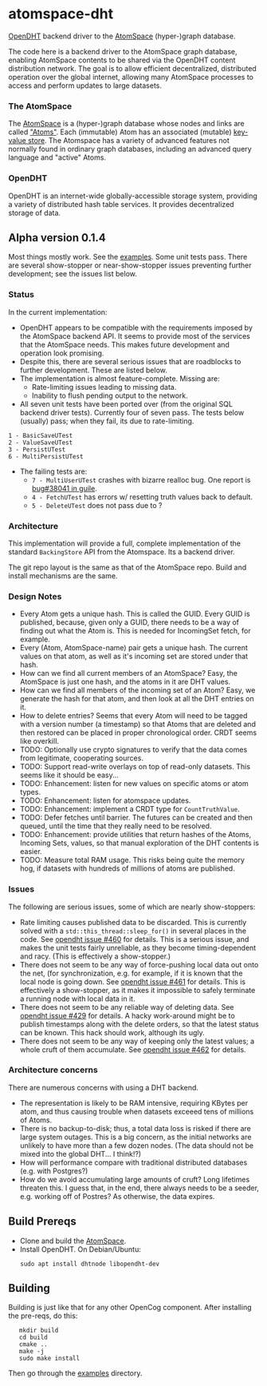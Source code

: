 # atomspace-dht
[OpenDHT](https://github.com/savoirfairelinux/opendht/wiki)
backend driver to the
[AtomSpace](https://github.com/opencog/atomspace) (hyper-)graph database.

The code here is a backend driver to the AtomSpace graph database,
enabling AtomSpace contents to be shared via the OpenDHT content
distribution network.  The goal is to allow efficient decentralized,
distributed operation over the global internet, allowing many
AtomSpace processes to access and perform updates to large datasets.

### The AtomSpace
The [AtomSpace](https://wiki.opencog.org/w/AtomSpace) is a
(hyper-)graph database whose nodes and links are called
["Atoms"](https://wiki.opencog.org/w/Atom). Each (immutable) Atom has
an associated (mutable)
[key-value store](https://wiki.opencog.org/w/Value).
The Atomspace has a variety of advanced features not normally found
in ordinary graph databases, including an advanced query language
and "active" Atoms.

### OpenDHT
OpenDHT is an internet-wide globally-accessible storage system, providing
a variety of distributed hash table services.  It provides decentralized
storage of data.

## Alpha version 0.1.4
Most things mostly work. See the [examples](examples). Some unit tests
pass. There are several show-stopper or near-show-stopper issues
preventing further development; see the issues list below.

### Status
In the current implementation:
 * OpenDHT appears to be compatible with the requirements imposed by
   the AtomSpace backend API. It seems to provide most of the services
   that the AtomSpace needs. This makes future development and
   operation look promising.
 * Despite this, there are several serious issues that are roadblocks
   to further development. These are listed below.
 * The implementation is almost feature-complete.  Missing are:
    + Rate-limiting issues leading to missing data.
    + Inability to flush pending output to the network.
 * All seven unit tests have been ported over (from the original
   SQL backend driver tests). Currently four of seven pass. The
   tests below (usually) pass; when they fail, its due to rate-limiting.
```
1 - BasicSaveUTest
2 - ValueSaveUTest
3 - PersistUTest
6 - MultiPersistUTest
```
 * The failing tests are:
   + `7 - MultiUserUTest` crashes with bizarre realloc bug. One
     report is
     [bug#38041 in guile](https://debbugs.gnu.org/cgi/bugreport.cgi?bug=38041).
   + `4 - FetchUTest` has errors w/ resetting truth values back to
     default.
   + `5 - DeleteUTest` does not pass due to ?


### Architecture
This implementation will provide a full, complete implementation of the
standard `BackingStore` API from the Atomspace. Its a backend driver.

The git repo layout is the same as that of the AtomSpace repo. Build
and install mechanisms are the same.

### Design Notes
* Every Atom gets a unique hash. This is called the GUID.
  Every GUID is published, because, given only a GUID,
  there needs to be a way of finding out what the Atom is.
  This is needed for IncomingSet fetch, for example.
* Every (Atom, AtomSpace-name) pair gets a unique hash.
  The current values on that atom, as well as it's incoming set
  are stored under that hash.
* How can we find all current members of an AtomSpace?
  Easy, the AtomSpace is just one hash, and the atoms in it are
  DHT values.
* How can we find all members of the incoming set of an Atom?
  Easy, we generate the hash for that atom, and then look at
  all the DHT entries on it.
* How to delete entries? Seems that every Atom will need to be
  tagged with a version number (a timestamp) so that Atoms that
  are deleted and then restored can be placed in proper
  chronological order. CRDT seems like overkill.
* TODO: Optionally use crypto signatures to verify that the data
  comes from legitimate, cooperating sources.
* TODO: Support read-write overlays on top of read-only datasets.
  This seems like it should be easy...
* TODO: Enhancement: listen for new values on specific atoms
  or atom types.
* TODO: Enhancement: listen for atomspace updates.
* TODO: Enhancement: implement a CRDT type for `CountTruthValue`.
* TODO: Defer fetches until barrier. The futures can be created
  and then queued, until the time that they really need to be
  resolved.
* TODO: Enhancement: provide utilities that return hashes of the
  Atoms, Incoming Sets, values, so that manual exploration of the
  DHT contents is easier.
* TODO: Measure total RAM usage.  This risks being quite the
  memory hog, if datasets with hundreds of millions of atoms are
  published.

### Issues
The following are serious issues, some of which are nearly
show-stoppers:

* Rate limiting causes published data to be discarded.  This is
  currently solved with a `std::this_thread::sleep_for()` in several
  places in the code. See
  [opendht issue #460](https://github.com/savoirfairelinux/opendht/issues/460)
  for details. This is a serious issue, and makes the unit tests
  fairly unreliable, as they become timing-dependent and racy.
  (This is effectively a show-stopper.)
* There does not seem to be any way of force-pushing local data out
  onto the net, (for synchronization, e.g. for example, if it is known
  that the local node is going down. See
  [opendht issue #461](https://github.com/savoirfairelinux/opendht/issues/461)
  for details. This is effectively a show-stopper, as it makes it
  impossible to safely terminate a running node with local data in it.
* There does not seem to be any reliable way of deleting data. See
  [opendht issue #429](https://github.com/savoirfairelinux/opendht/issues/429)
  for details. A hacky work-around might be to publish timestamps
  along with the delete orders, so that the latest status can be
  known. This hack should work, although its ugly.
* There does not seem to be any way of keeping only the latest values;
  a whole cruft of them accumulate. See
  [opendht issue #462](https://github.com/savoirfairelinux/opendht/issues/462)
  for details.

### Architecture concerns
There are numerous concerns with using a DHT backend.
* The representation is likely to be RAM intensive, requiring KBytes
  per atom, and thus causing trouble when datasets exceeed tens of
  millions of Atoms.
* There is no backup-to-disk; thus, a total data loss is risked if
  there are large system outages.  This is a big concern, as the
  initial networks are unlikely to have more than a few dozen nodes.
  (The data should not be mixed into the global DHT... I think!?)
* How will performance compare with traditional distributed databases
  (e.g. with Postgres?)
* How do we avoid accumulating large amounts of cruft? Long lifetimes
  threaten this.  I guess that, in the end, there always needs to be
  a seeder, e.g. working off of Postres? As otherwise, the data expires.

## Build Prereqs

 * Clone and build the [AtomSpace](https://github.com/opencog/atomspace).
 * Install OpenDHT. On Debian/Ubuntu:
   ```
   sudo apt install dhtnode libopendht-dev
   ```

## Building
Building is just like that for any other OpenCog component.
After installing the pre-reqs, do this:
```
   mkdir build
   cd build
   cmake ..
   make -j
   sudo make install
```
Then go through the [examples](examples) directory.
